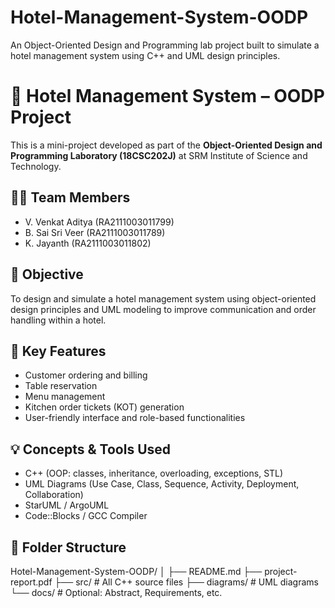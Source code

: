 # Hotel-Management-System-OODP
An Object-Oriented Design and Programming lab project built to simulate a hotel management system using C++ and UML design principles.

# 🏨 Hotel Management System – OODP Project

This is a mini-project developed as part of the **Object-Oriented Design and Programming Laboratory (18CSC202J)** at SRM Institute of Science and Technology.

## 👨‍💻 Team Members
- V. Venkat Aditya (RA2111003011799)
- B. Sai Sri Veer (RA2111003011789)
- K. Jayanth (RA2111003011802)

## 📌 Objective
To design and simulate a hotel management system using object-oriented design principles and UML modeling to improve communication and order handling within a hotel.

## 🚀 Key Features
- Customer ordering and billing
- Table reservation
- Menu management
- Kitchen order tickets (KOT) generation
- User-friendly interface and role-based functionalities

## 💡 Concepts & Tools Used
- C++ (OOP: classes, inheritance, overloading, exceptions, STL)
- UML Diagrams (Use Case, Class, Sequence, Activity, Deployment, Collaboration)
- StarUML / ArgoUML
- Code::Blocks / GCC Compiler

## 📁 Folder Structure

Hotel-Management-System-OODP/
│
├── README.md
├── project-report.pdf
├── src/ # All C++ source files
├── diagrams/ # UML diagrams
└── docs/ # Optional: Abstract, Requirements, etc.
